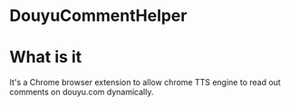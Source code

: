 # DouyuCommentHelper

What is it
==========
It's a Chrome browser extension to allow chrome TTS engine to read out comments on douyu.com dynamically.

